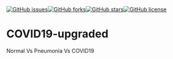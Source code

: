 [![GitHub issues](https://img.shields.io/github/issues/arjunparmar/CAPTEN-CoronaAndPneumoniaTEstingNetworks)](https://github.com/arjunparmar/CAPTEN-CoronaAndPneumoniaTEstingNetworks/issues)[![GitHub forks](https://img.shields.io/github/forks/arjunparmar/CAPTEN-CoronaAndPneumoniaTEstingNetworks)](https://github.com/arjunparmar/CAPTEN-CoronaAndPneumoniaTEstingNetworks/network)[![GitHub stars](https://img.shields.io/github/stars/arjunparmar/CAPTEN-CoronaAndPneumoniaTEstingNetworks)](https://github.com/arjunparmar/CAPTEN-CoronaAndPneumoniaTEstingNetworks/stargazers)[![GitHub license](https://img.shields.io/github/license/arjunparmar/CAPTEN-CoronaAndPneumoniaTEstingNetworks)](https://github.com/arjunparmar/CAPTEN-CoronaAndPneumoniaTEstingNetworks/blob/master/LICENSE)
# COVID19-upgraded
Normal Vs Pneumonia Vs COVID19
